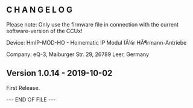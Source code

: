﻿C H A N G E L O G
-----------------

Please note: Only use the firmware file in connection with the current software-version of the CCUx!

Device:      HmIP-MOD-HO - Homematic IP Modul fÃ¼r HÃ¶rmann-Antriebe

Company:     eQ-3, Maiburger Str. 29, 26789 Leer, Germany



Version 1.0.14 - 2019-10-02
--------------------------------------------------------------

First Release.

--- END OF FILE ---
